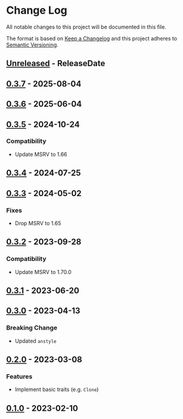# Change Log
All notable changes to this project will be documented in this file.

The format is based on [Keep a Changelog](http://keepachangelog.com/)
and this project adheres to [Semantic Versioning](http://semver.org/).

<!-- next-header -->
## [Unreleased] - ReleaseDate

## [0.3.7] - 2025-08-04

## [0.3.6] - 2025-06-04

## [0.3.5] - 2024-10-24

### Compatibility

- Update MSRV to 1.66

## [0.3.4] - 2024-07-25

## [0.3.3] - 2024-05-02

### Fixes

- Drop MSRV to 1.65

## [0.3.2] - 2023-09-28

### Compatibility

- Update MSRV to 1.70.0

## [0.3.1] - 2023-06-20

## [0.3.0] - 2023-04-13

### Breaking Change

- Updated `anstyle`

## [0.2.0] - 2023-03-08

### Features

- Implement basic traits (e.g. `Clone`)

## [0.1.0] - 2023-02-10

<!-- next-url -->
[Unreleased]: https://github.com/rust-cli/anstyle/compare/anstyle-roff-v0.3.7...HEAD
[0.3.7]: https://github.com/rust-cli/anstyle/compare/anstyle-roff-v0.3.6...anstyle-roff-v0.3.7
[0.3.6]: https://github.com/rust-cli/anstyle/compare/anstyle-roff-v0.3.5...anstyle-roff-v0.3.6
[0.3.5]: https://github.com/rust-cli/anstyle/compare/anstyle-roff-v0.3.4...anstyle-roff-v0.3.5
[0.3.4]: https://github.com/rust-cli/anstyle/compare/anstyle-roff-v0.3.3...anstyle-roff-v0.3.4
[0.3.3]: https://github.com/rust-cli/anstyle/compare/anstyle-roff-v0.3.2...anstyle-roff-v0.3.3
[0.3.2]: https://github.com/rust-cli/anstyle/compare/anstyle-roff-v0.3.1...anstyle-roff-v0.3.2
[0.3.1]: https://github.com/rust-cli/anstyle/compare/anstyle-roff-v0.3.0...anstyle-roff-v0.3.1
[0.3.0]: https://github.com/rust-cli/anstyle/compare/anstyle-roff-v0.2.0...anstyle-roff-v0.3.0
[0.2.0]: https://github.com/rust-cli/anstyle/compare/anstyle-roff-v0.1.0...anstyle-roff-v0.2.0
[0.1.0]: https://github.com/rust-cli/anstyle/compare/6d15580ecb12a97fb7fffa015d7cae88f1ade671...anstyle-roff-v0.1.0
